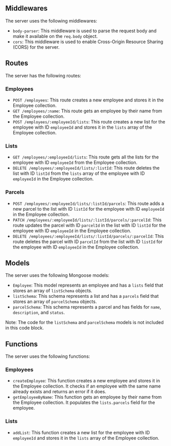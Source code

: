 ## Middlewares

The server uses the following middlewares:

- `body-parser`: This middleware is used to parse the request body and make it available on the `req.body` object.
- `cors`: This middleware is used to enable Cross-Origin Resource Sharing (CORS) for the server.

## Routes

The server has the following routes:

### Employees

- `POST /employees`: This route creates a new employee and stores it in the Employee collection.
- `GET /employees/:name`: This route gets an employee by their name from the Employee collection.
- `POST /employees/:employeeId/lists`: This route creates a new list for the employee with ID `employeeId` and stores it in the `lists` array of the Employee collection.

### Lists

- `GET /employees/:employeeId/lists`: This route gets all the lists for the employee with ID `employeeId` from the Employee collection.
- `DELETE /employees/:employeeId/lists/:listId`: This route deletes the list with ID `listId` from the `lists` array of the employee with ID `employeeId` in the Employee collection.

### Parcels

- `POST /employees/:employeeId/lists/:listId/parcels`: This route adds a new parcel to the list with ID `listId` for the employee with ID `employeeId` in the Employee collection.
- `PATCH /employees/:employeeId/lists/:listId/parcels/:parcelId`: This route updates the parcel with ID `parcelId` in the list with ID `listId` for the employee with ID `employeeId` in the Employee collection.
- `DELETE /employees/:employeeId/lists/:listId/parcels/:parcelId`: This route deletes the parcel with ID `parcelId` from the list with ID `listId` for the employee with ID `employeeId` in the Employee collection.

## Models

The server uses the following Mongoose models:

- `Employee`: This model represents an employee and has a `lists` field that stores an array of `listSchema` objects.
- `listSchema`: This schema represents a list and has a `parcels` field that stores an array of `parcelSchema` objects.
- `parcelSchema`: This schema represents a parcel and has fields for `name`, `description`, and `status`.

Note: The code for the `listSchema` and `parcelSchema` models is not included in this code block.

## Functions

The server uses the following functions:

### Employees

- `createEmployee`: This function creates a new employee and stores it in the Employee collection. It checks if an employee with the same name already exists and returns an error if it does.
- `getEmployeeByName`: This function gets an employee by their name from the Employee collection. It populates the `lists.parcels` field for the employee.

### Lists

- `addList`: This function creates a new list for the employee with ID `employeeId` and stores it in the `lists` array of the Employee collection.